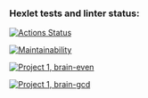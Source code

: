 ### Hexlet tests and linter status:
[![Actions Status](https://github.com/KateLuch/frontend-project-44/actions/workflows/hexlet-check.yml/badge.svg)](https://github.com/KateLuch/frontend-project-44/actions)

[![Maintainability](https://api.codeclimate.com/v1/badges/14b406e1e8e4f97db484/maintainability)](https://codeclimate.com/github/KateLuch/frontend-project-44/maintainability)

[![Project 1, brain-even](https://asciinema.org/a/xNVRGoQQ9IFkKFqSMpjZe0o4l.svg)](https://asciinema.org/a/xNVRGoQQ9IFkKFqSMpjZe0o4l)

[![Project 1, brain-gcd](https://asciinema.org/a/aYiU7L0zI4ivrfWVaDjC5f6HA.svg)](https://asciinema.org/a/aYiU7L0zI4ivrfWVaDjC5f6HA)
